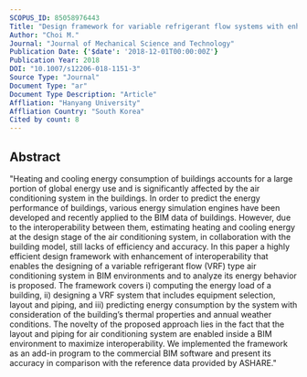 ```yaml
---
SCOPUS_ID: 85058976443
Title: "Design framework for variable refrigerant flow systems with enhancement of interoperability between BIM and energy simulation"
Author: "Choi M."
Journal: "Journal of Mechanical Science and Technology"
Publication Date: {'$date': '2018-12-01T00:00:00Z'}
Publication Year: 2018
DOI: "10.1007/s12206-018-1151-3"
Source Type: "Journal"
Document Type: "ar"
Document Type Description: "Article"
Affliation: "Hanyang University"
Affliation Country: "South Korea"
Cited by count: 8
---
```


## Abstract
"Heating and cooling energy consumption of buildings accounts for a large portion of global energy use and is significantly affected by the air conditioning system in the buildings. In order to predict the energy performance of buildings, various energy simulation engines have been developed and recently applied to the BIM data of buildings. However, due to the interoperability between them, estimating heating and cooling energy at the design stage of the air conditioning system, in collaboration with the building model, still lacks of efficiency and accuracy. In this paper a highly efficient design framework with enhancement of interoperability that enables the designing of a variable refrigerant flow (VRF) type air conditioning system in BIM environments and to analyze its energy behavior is proposed. The framework covers i) computing the energy load of a building, ii) designing a VRF system that includes equipment selection, layout and piping, and iii) predicting energy consumption by the system with consideration of the building’s thermal properties and annual weather conditions. The novelty of the proposed approach lies in the fact that the layout and piping for air conditioning system are enabled inside a BIM environment to maximize interoperability. We implemented the framework as an add-in program to the commercial BIM software and present its accuracy in comparison with the reference data provided by ASHARE."

